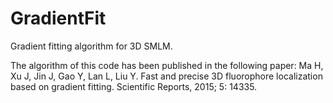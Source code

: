 # GradientFit
Gradient fitting algorithm for 3D SMLM.

The algorithm of this code has been published in the following paper: Ma H, Xu J, Jin J, Gao Y, Lan L, Liu Y. Fast and precise 3D fluorophore localization based on gradient fitting. Scientific Reports, 2015; 5: 14335.
